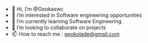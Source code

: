 - 👋 Hi, I’m @Geokaswc
- 👀 I’m interested in Software engineering opportunities
- 🌱 I’m currently learning Software Engineering
- 💞️ I’m looking to collaborate on projects
- 📫 How to reach me : geokolade@gmail.com

<!---
Geokaswc/Geokaswc is a ✨ special ✨ repository because its `README.md` (this file) appears on your GitHub profile.
You can click the Preview link to take a look at your changes.
--->
